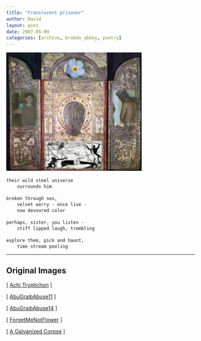 ```yaml
---
title: "translucent prisoner"
author: David
layout: post
date: 2007-05-09
categories: [archive, broken_abbey, poetry]
---
```


[![Translucent Prisoner](/images/imported/2007/05/translucent-prisoner.jpg)](/images/imported/2007/05/translucent-prisoner.jpg "Translucent Prisoner")

```poem
their wild steel universe
    surrounds him

broken through sex,
    velvet worry - once live -
    now devoured color

perhaps, sister, you listen -
    stiff lipped laugh, trembling

explore them, pick and haunt,
    time stream pooling
```

---

## Original Images

[
[Achi Tryptichon](http://en.wikipedia.org/w/index.php?title=Image:Achi_Tryptichon.jpg&oldid=44704684)
]

[
[AbuGraibAbuse11](http://en.wikipedia.org/w/index.php?title=Image:AbuGhraibAbuse11.jpg&oldid=16452642)
]

[
[AbuGraibAbuse14](http://en.wikipedia.org/w/index.php?title=Image:AbuGhraibAbuse14.jpg&oldid=16452645)
]

[
[ForgetMeNotFlower](http://en.wikipedia.org/w/index.php?title=Image:Forgetmenotflower.JPG&oldid=85671563)
]

[
[A Galvanized Corpse](http://commons.wikimedia.org/w/index.php?title=Image:A_Galvanised_Corpse.jpg&oldid=2715939)
]
